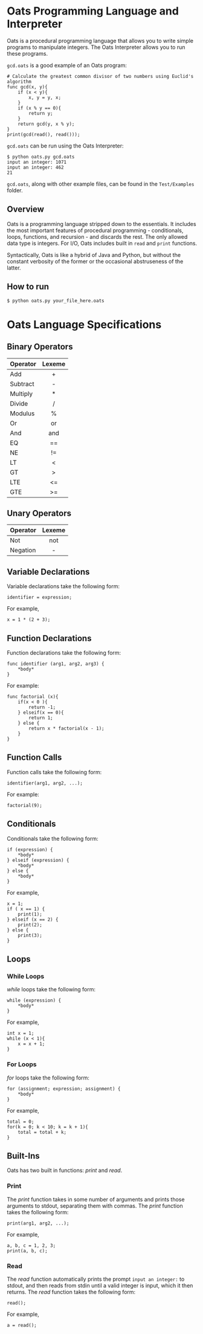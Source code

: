 

# Oats Programming Language and Interpreter

Oats is a procedural programming language that allows you to write simple programs to manipulate integers. The Oats Interpreter allows you to run these programs.

`gcd.oats` is a good example of an Oats program:
```
# Calculate the greatest common divisor of two numbers using Euclid's algorithm
func gcd(x, y){
    if (x < y){
        x, y = y, x;
    }
    if (x % y == 0){
        return y;
    }
    return gcd(y, x % y);
}
print(gcd(read(), read()));
```
`gcd.oats` can be run using the Oats Interpreter:
```
$ python oats.py gcd.oats
input an integer: 1071
input an integer: 462
21
```
`gcd.oats`, along with other example files, can be found in the `Test/Examples` folder. 

## Overview

Oats is a programming language stripped down to the essentials. It includes the most important features of procedural programming - conditionals, loops, functions, and recursion - and discards the rest. The only allowed data type is integers. For I/O, Oats includes built in `read` and `print` functions.

Syntactically, Oats is like a hybrid of Java and Python, but without the constant verbosity of the former or the occasional abstruseness of the latter.

## How to run

`$ python oats.py your_file_here.oats`

# Oats Language Specifications

## Binary Operators
| Operator   | Lexeme   |
| ---------- | :------: |
| Add        | +        |
| Subtract   | -        |
| Multiply   | *        |
| Divide     | /        |
| Modulus    | %        |
| Or         | or       |
| And        | and       |
| EQ         | ==       |
| NE         | !=       |
| LT         | <        |
| GT         | >        |
| LTE        | <=       |
| GTE        | >=       | 

## Unary Operators

| Operator | Lexeme |
| -------- | :----: |
| Not       | not   |
| Negation  | -     |

## Variable Declarations

Variable declarations take the following form:

`identifier = expression;`

For example, 

`x = 1 * (2 + 3);`

## Function Declarations

Function declarations take the following form:

```
func identifier (arg1, arg2, arg3) {
    *body*
}
```

For example:

```
func factorial (x){
    if(x < 0 ){
        return -1;
    } elseif(x == 0){
        return 1;
    } else {
        return x * factorial(x - 1);
    }
}
```

## Function Calls

Function calls take the following form:

`identifier(arg1, arg2, ...);`

For example:

`factorial(9);`

## Conditionals

Conditionals take the following form:

```
if (expression) {
    *body*
} elseif (expression) {
    *body*
} else {
    *body*
}
```

For example,

```
x = 1;
if ( x == 1) {
    print(1);
} elseif (x == 2) {
    print(2);
} else {
    print(3);
}
```

## Loops

### While Loops

*while* loops take the following form:

```
while (expression) {
    *body*
}
```

For example,
```
int x = 1;
while (x < 1){
    x = x + 1;
}
```

### For Loops

*for* loops take the following form:

```
for (assignment; expression; assignment) {
    *body*
}
```

For example,
```
total = 0;
for(k = 0; k < 10; k = k + 1){
    total = total + k; 
}
```


## Built-Ins

Oats has two built in functions: *print* and *read*.

### Print

The *print* function takes in some number of arguments and prints those arguments to stdout, separating them with commas. The *print* function takes the following form:

```
print(arg1, arg2, ...);
```

For example,
```
a, b, c = 1, 2, 3;
print(a, b, c);
```

### Read

The *read* function automatically prints the prompt `input an integer:` to stdout, and then reads from stdin until a valid integer is input, which it then returns. The *read* function takes the following form:

`read();`

For example,

`a = read();`
